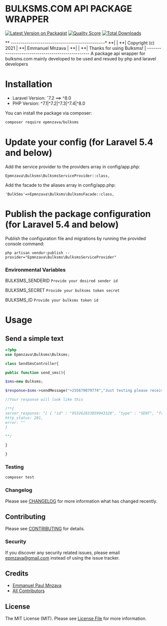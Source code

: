 # BULKSMS.COM API PACKAGE WRAPPER

[![Latest Version on Packagist](https://img.shields.io/packagist/v/epmnzava/bulksms.svg?style=flat-square)](https://packagist.org/packages/epmnzava/bulksms)
[![Quality Score](https://img.shields.io/scrutinizer/g/dbrax/bulksms.svg?style=flat-square)](https://scrutinizer-ci.com/g/epmnzava/bulksms)
[![Total Downloads](https://img.shields.io/packagist/dt/epmnzava/bulksms.svg?style=flat-square)](https://packagist.org/packages/epmnzava/bulksms)

** -----------------------------------------------*
**|                                               |
**|              Copyright (c) 2021               |
**|             Emmanuel Mnzava                   |
**|                                               |
**|         Thanks for using Bulksms!             |
*-------------------------------------------------*
A package api wrapper for bulksms.com mainly developed to be used and resued by php and laravel developers

# Installation

- Laravel Version: ˆ7.2 ==> ^8.0
- PHP Version: ^7.1|^7.2|^7.3|^7.4|^8.0


You can install the package via composer:

```bash
composer require epmnzava/bulksms
```



# Update your config (for Laravel 5.4 and below)
Add the service provider to the providers array in config/app.php:
```
Epmnzava\Bulksms\BulksmsServiceProvider::class,
```
Add the facade to the aliases array in config/app.php:
```
'BulkSms'=>Epmnzava\Bulksms\BulksmsFacade::class,
```

# Publish the package configuration (for Laravel 5.4 and below)
Publish the configuration file and migrations by running the provided console command:
```
php artisan vendor:publish --provider="Epmnzava\Bulksms\BulksmsServiceProvider"
```
### Environmental Variables

BULKSMS_SENDERID `Provide your desired sender id `


BULKSMS_SECRET `Provide your bulksms token secret`

BULKSMS_ID  `Provide your bulksms token id`



# Usage

## Send a simple text 
``` php
<?php
use Epmnzava\Bulksms\Bulksms;

class SendSmsController{

public function send_sms(){

$sms=new Bulksms;

$response=$sms->sendMessage("+255679079774","Just testing please receive blessings");

//Your response will look like this

/**{
server_response: "[ { "id" : "953262833859043328", "type" : "SENT", "from" : "PamojaWeCan", "to" : "255679079774", "body" : "hellow man", "encoding" : "TEXT", "protocolId" : 0, "messageClass" : 0, "submission" : { "id" : "2-00000000001865236111", "date" : "2021-03-15T12:06:10Z" }, "status" : { "id" : "ACCEPTED.null", "type" : "ACCEPTED", "subtype" : null }, "relatedSentMessageId" : null, "userSuppliedId" : null, "numberOfParts" : null, "creditCost" : null } ]",
http_status: 201,
error: ""
} 

**/

}

}

```

### Testing

``` bash
composer test
```

### Changelog

Please see [CHANGELOG](CHANGELOG.md) for more information what has changed recently.

## Contributing

Please see [CONTRIBUTING](CONTRIBUTING.md) for details.

### Security

If you discover any security related issues, please email epmzava@gmail.com instead of using the issue tracker.

## Credits

- [Emmanuel Paul Mnzava](https://github.com/dbrax)
- [All Contributors](../../contributors)

## License

The MIT License (MIT). Please see [License File](LICENSE.md) for more information.

